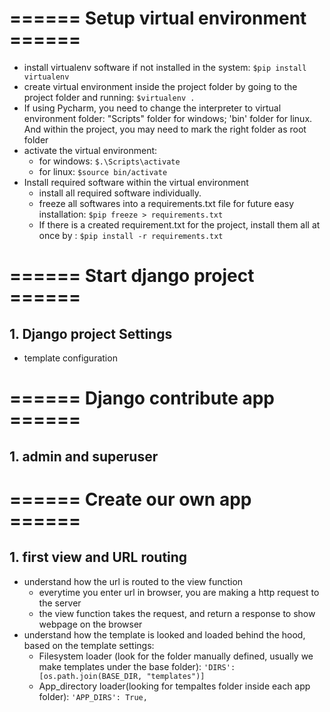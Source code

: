 # ====== Setup virtual environment ======
 - install virtualenv software if not installed in the system: 
 `$pip install virtualenv`
 - create virtual environment inside the project folder by going to the project folder and running: 
 `$virtualenv .`
 - If using Pycharm, you need to change the interpreter to virtual environment folder: "Scripts" folder for windows; 'bin' folder for linux. And within the project, you may need to mark the right folder as root folder
 - activate the virtual environment: 
    - for windows: `$.\Scripts\activate`
    - for linux: `$source bin/activate`
 - Install required software within the virtual environment
    - install all required software individually. 
    - freeze all softwares into a requirements.txt file for future easy installation: `$pip freeze > requirements.txt`
    - If there is a created requirement.txt for the project, install them all at once by : `$pip install -r requirements.txt`
    
# ====== Start django project ======
## 1. Django project Settings
- template configuration

# ====== Django contribute app ======
## 1. admin and superuser


# ====== Create our own app ======
## 1. first view and URL routing
- understand how the url is routed to the view function
    - everytime you enter url in browser, you are making a http request to the server
    - the view function takes the request, and return a response to show webpage on the browser
- understand how the template is looked and loaded behind the hood, based on the template settings:
    - Filesystem loader (look for the folder manually defined, usually we make templates under the base folder): `'DIRS': [os.path.join(BASE_DIR, "templates")]`
    - App_directory loader(looking for tempaltes folder inside each app folder): `'APP_DIRS': True,` 


